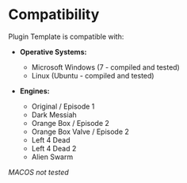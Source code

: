 # Compatibility #

Plugin Template is compatible with:

  * **Operative Systems:**
    * Microsoft Windows (7 - compiled and tested)
    * Linux (Ubuntu - compiled and tested)

  * **Engines:**
    * Original / Episode 1
    * Dark Messiah
    * Orange Box / Episode 2
    * Orange Box Valve / Episode 2
    * Left 4 Dead
    * Left 4 Dead 2
    * Alien Swarm

_MACOS not tested_